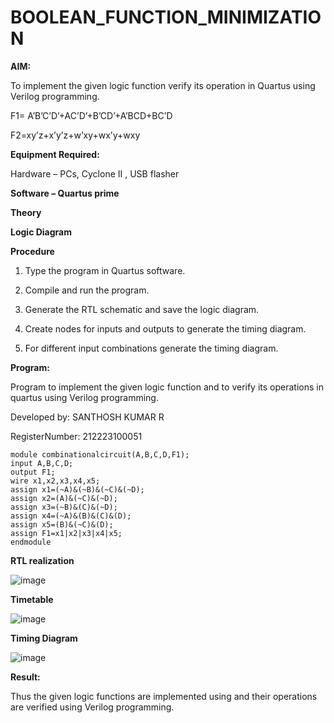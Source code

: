 # BOOLEAN_FUNCTION_MINIMIZATION

**AIM:**

To implement the given logic function verify its operation in Quartus using Verilog programming.

F1= A’B’C’D’+AC’D’+B’CD’+A’BCD+BC’D 

F2=xy’z+x’y’z+w’xy+wx’y+wxy

**Equipment Required:**

Hardware – PCs, Cyclone II , USB flasher

**Software – Quartus prime**

**Theory**

**Logic Diagram**

**Procedure**

1.	Type the program in Quartus software.

2.	Compile and run the program.

3.	Generate the RTL schematic and save the logic diagram.

4.	Create nodes for inputs and outputs to generate the timing diagram.

5.	For different input combinations generate the timing diagram.


**Program:**

 Program to implement the given logic function and to verify its operations in quartus using Verilog programming. 

Developed by: SANTHOSH KUMAR R

RegisterNumber: 212223100051
```
module combinationalcircuit(A,B,C,D,F1);
input A,B,C,D;
output F1;
wire x1,x2,x3,x4,x5;
assign x1=(~A)&(~B)&(~C)&(~D);
assign x2=(A)&(~C)&(~D);
assign x3=(~B)&(C)&(~D);
assign x4=(~A)&(B)&(C)&(D);
assign x5=(B)&(~C)&(D);
assign F1=x1|x2|x3|x4|x5;
endmodule
```
**RTL realization**

![image](https://github.com/Hemasonica774/BOOLEAN_FUNCTION_MINIMIZATION/assets/118361409/df67ac94-bbdd-4276-93b7-797ec0dee523)

**Timetable**

![image](https://github.com/Hemasonica774/BOOLEAN_FUNCTION_MINIMIZATION/assets/118361409/dba7a035-8cac-4c2f-bce3-6dd8297d91ad)

**Timing Diagram**

![image](https://github.com/Hemasonica774/BOOLEAN_FUNCTION_MINIMIZATION/assets/118361409/8d167ed3-baa3-478d-98c0-13e5baf78d0c)

**Result:**

Thus the given logic functions are implemented using and their operations are verified using Verilog programming.

